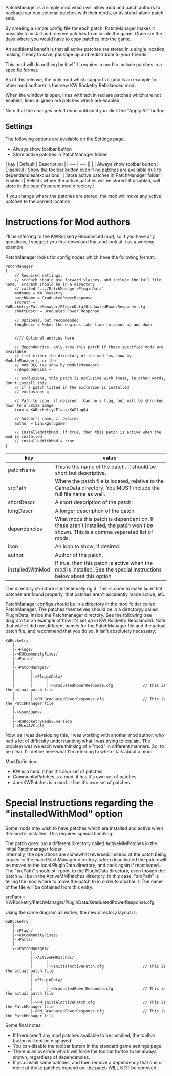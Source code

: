 PatchManager is a simple mod which will allow mod and patch authors to 
package various optional patches with their mods, or as stand-alone patch
sets.

By creating a simple config file for each patch, PatchManager makes it possible
to install and remove patches from inside the game.  Gone are the days where you
would have to copy patches into the game.

An additional benefit is that all active patches are stored in a single location, 
making it easy to save, package up and redistribute to your friends.

This mod will do nothing by itself.  It requires a mod to include patches in a 
specific format.

As of this release, the only mod which supports it (and is an example for other mod
authors) is the new KW Rocketry Rebalanced mod.

When the window is open, lines with text in red are patches which are not enabled, lines
in green are patches which are enabled.

Note that the changes aren't done until until you click the "Apply All" button


Settings
--------

The following options are available on the Settings page:

- Always show toolbar button
- Store active patches in PatchManager folder

| key              | Default | Description |
| ---              | --- || |
| Always show toolbar button | Disabled | Show the toolbar button even if no patches are available due to dependencies/exclusions |
| Store active patches in PatchManager folder | Enabled | Selects where the active patches will be stored.  If disabled, will store in the patch's parent mod directory |

If you change where the patches are stored, the mod will move any active patches to the correct location

Instructions for Mod authors
============================

I'll be referring to the KWRocketry Rebalanced mod, so if you have any questions, I
suggest you first download that and look at it as a working example.


PatchManager looks for config nodes which have the following format:

	PatchManager
	{
		// Required settings.  
		// srcPath should use forward slashes, and include the full file name.  srcPath should be in a directory 
		// called ".../PatchManager/PluginData"
		modname = KW Rocketry
		patchName = GraduatedPowerResponse
		srcPath = KWRocketry/PatchManager/PluginData/GraduatedPowerResponse.cfg
		shortDescr = Graduated Power Response

		// Optional, but recommended
		longDescr = Makes the engines take time to spool up and down


		//// Optional entries here

		// dependencies, only show this patch if these specified mods are available
		// List either the directory of the mod (as show by ModuleManager), or the 
		// mod DLL (as show by ModuleManager)
		//dependencies = 

		// exclusions, this patch is exclusive with these, in other words, don't install this
		// if a patch listed in the exclusion is installed
		// exclusions = 

		// Path to icon, if desired.  Can be a flag, but will be shrunken down to a 38x38 image
		icon = KWRocketry/Flags/KWFlag04

		// Author's name, if desired
		author = Linuxgurugamer 

		// installedWithMod, if true, then this patch is active when the mod is installed
		// installedWithMod = true
	}

| key              | value |
| ---              | --- |
| patchName        | This is the name of the patch.  It should be short but descriptive. |
| srcPath          | Where the patch file is located, relative to the GameData directory. You MUST include the full file name as well. |
| shortDescr       | A short description of the patch. |
| longDescr        | A longer description of the patch. |
| dependencies     | What mods this patch is dependent on.  If these aren't installed, the patch won't be shown.  This is a comma separated list of mods. |
| icon             | An icon to show, if desired. |
| author           | Author of the patch. |
| installedWithMod | If true, then this patch is active when the mod is installed.  See the special instructions below about this option |

The directory structure is intentionally rigid.  This is done to make sure that patches 
are found properly, that patches aren't accidently made active, etc.

PatchManager configs should be in a directory in the mod folder called PatchManager.
The patches themselves should be in a directoryy called PluginData, inside the Patchmanager
directory.  See the following tree diagram for an example of how it's set up in KW Rocketry 
Rebalanced.  Note that while I did use different names for the PatchManager file and the 
actual patch file, and recommend that you do so, it isn't absolutely necessary:



	KWRocketry
	   |
	   |->Flags/
	   |->KWCommunityFixes/
	   |->Parts/
	   |
	   |->PatchManager/
	   |       |
	   |       |->PluginData/
	   |       |      |
	   |       |      |->GraduatedPowerResponse.cfg				// This is the actual patch file
	   |       |
	   |       |->PM_GraduatedPowerResponse.cfg					// This is the PatchManager file
	   |
	   |->SoundBank/
	   |
	   |->KWRocketryRedux.version
	   |->MiniAVC.dll


Now, as I was developing this, I was working with another mod author, who had a lot of
difficulty understanding what I was trying to explain.  The problem was we each were
thinking of a "mod" in different manners.  So, to be clear, I'll define here what
I'm referring to when I talk about a mod:

Mod Definition:

- KW is a mod, it has it's own set of patches
- CommunityPatches is a mod, it has it's own set of patches.
- JoesKWPatches is a  mod. it has it's own set of patches

Special Instructions regarding the "installedWithMod" option
============================================================
Some mods may wish to have patches which are installed and active when the mod is installed.
This requires special handling:

The patch goes into a different directory called ActiveMMPatches in the initial Patchmanager folder.  
Internally, the operations are somewhat reversed.  Instead of the patch being copied to the main PatchManager directory, when 
deactivated the patch will be moved to the local PluginData directory, and back again if reactivated.
The "srcPath" should still point to the PluginData directory, even though the patch will be in the ActiveMMPatches directory.  In 
this case, "srcPath" is telling the mod where to move the patch to in order to disable it.  The name of the file will be obtained from this entry.

srcPath = KWRocketry/PatchManager/PluginData/GraduatedPowerResponse.cfg

Using the same diagram as earlier, the new directory layout is:

	KWRocketry
	   |
	   |->Flags/
	   |->KWCommunityFixes/
	   |->Parts/
	   |
	   \->PatchManager/
	           |
	           |->ActiveMMPatches/
	           |      |
	           |      |->InitialActivePatch.cfg					// This is the actual patch file
	           |
	           |->PluginData/
	           |      |
	           |      |->GraduatedPowerResponse.cfg				// This is the actual patch file
	           |
	           |->PM_InitialActivePatch.cfg						// This is the PatchManager file
	           |->PM_GraduatedPowerResponse.cfg					// This is the PatchManager file
	    




Some final notes:

- If there aren't any mod patches available to be installed, the toolbar button will not be displayed.
- You can disable the toolbar button in the standard game settings page.
- There is an override which will force the toolbar button to be always shown, regardless of dependencies.
- If you install some patches, and then remove a dependency that one or more of those patches depend on, the patch WILL NOT be removed.
